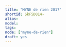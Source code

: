 ```yaml
---
title: "MYNE de rien 2017"
shortid: SkF5DO14-
alias:
model:
tags:
node: ["myne-de-rien"]
draft: yes
---
```

